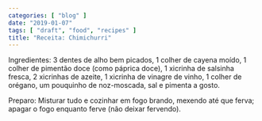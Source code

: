 ```yaml
---
categories: [ "blog" ]
date: "2019-01-07"
tags: [ "draft", "food", "recipes" ]
title: "Receita: Chimichurri"
---
```


Ingredientes: 3 dentes de alho bem picados, 1 colher de cayena moído,
1 colher de pimentão doce (como páprica doce), 1 xicrinha de salsinha
fresca, 2 xicrinhas de azeite, 1 xicrinha de vinagre de vinho, 1 colher
de orégano, um pouquinho de noz-moscada, sal e pimenta a gosto.

Preparo: Misturar tudo e cozinhar em fogo brando, mexendo até que ferva;
apagar o fogo enquanto ferve (não deixar fervendo).

